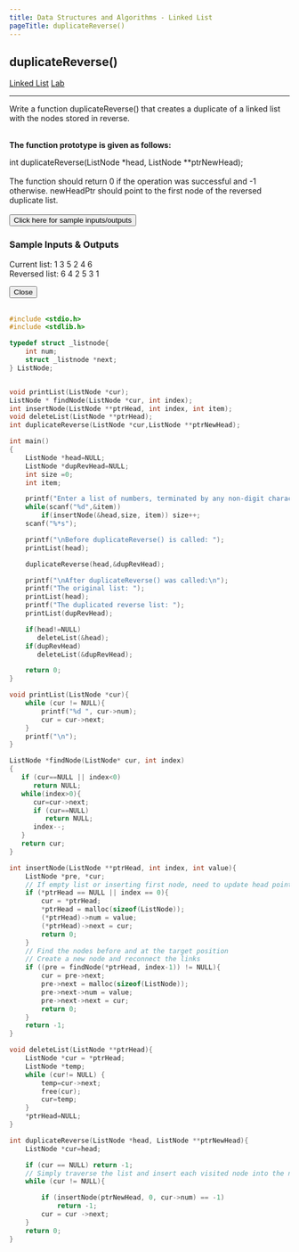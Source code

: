 ```yaml
---
title: Data Structures and Algorithms - Linked List
pageTitle: duplicateReverse()
---
```


## duplicateReverse()

<span class="tags"><a href="#">Linked List</a></span>
<span class="tags"><a href="#">Lab</a></span>

<hr>

Write a function <span class="functions">duplicateReverse()</span> that creates a duplicate of a linked list with the nodes stored in reverse.
<br><br>

**The function prototype is given as follows:**

<span class="functions">int duplicateReverse(ListNode *head, ListNode **ptrNewHead);</span>
<br><br>
The function should return 0 if the operation was successful and -1 otherwise. newHeadPtr should point to the first node of the reversed duplicate list.
<br><br>
<button id="openModalBtn">Click here for sample inputs/outputs</button>
<div class="modal-wrapper" id="modal">
	<div class="modal">
		<div class="modal-header">
			<h3>Sample Inputs & Outputs</h3>
		</div>
		<div class="modal-body">
			<p class="functions">
            Current list: 1 3 5 2 4 6 <br>
            Reversed list: 6 4 2 5 3 1
			</p>
		</div>
		<div class="modal-footer">
			<button id="closeModalBtn">Close</button>
		</div>
	</div>
</div>
<br>

```c
#include <stdio.h>
#include <stdlib.h>

typedef struct _listnode{
	int num;
	struct _listnode *next;
} ListNode;


void printList(ListNode *cur);
ListNode * findNode(ListNode *cur, int index);
int insertNode(ListNode **ptrHead, int index, int item);
void deleteList(ListNode **ptrHead);
int duplicateReverse(ListNode *cur,ListNode **ptrNewHead);

int main()
{
    ListNode *head=NULL;
    ListNode *dupRevHead=NULL;
    int size =0;
    int item;

    printf("Enter a list of numbers, terminated by any non-digit character: \n");
    while(scanf("%d",&item))
        if(insertNode(&head,size, item)) size++;
    scanf("%*s");

    printf("\nBefore duplicateReverse() is called: ");
    printList(head);

    duplicateReverse(head,&dupRevHead);

    printf("\nAfter duplicateReverse() was called:\n");
    printf("The original list: ");
    printList(head);
    printf("The duplicated reverse list: ");
    printList(dupRevHead);

    if(head!=NULL)
       deleteList(&head);
    if(dupRevHead)
       deleteList(&dupRevHead);

    return 0;
}

void printList(ListNode *cur){
    while (cur != NULL){
        printf("%d ", cur->num);
        cur = cur->next;
    }
    printf("\n");
}

ListNode *findNode(ListNode* cur, int index)
{
   if (cur==NULL || index<0)
      return NULL;
   while(index>0){
      cur=cur->next;
      if (cur==NULL)
         return NULL;
      index--;
   }
   return cur;
}

int insertNode(ListNode **ptrHead, int index, int value){
	ListNode *pre, *cur;
	// If empty list or inserting first node, need to update head pointer
	if (*ptrHead == NULL || index == 0){
		cur = *ptrHead;
		*ptrHead = malloc(sizeof(ListNode));
		(*ptrHead)->num = value;
		(*ptrHead)->next = cur;
		return 0;
	}
	// Find the nodes before and at the target position
	// Create a new node and reconnect the links
	if ((pre = findNode(*ptrHead, index-1)) != NULL){
		cur = pre->next;
		pre->next = malloc(sizeof(ListNode));
		pre->next->num = value;
		pre->next->next = cur;
		return 0;
	}
	return -1;
}

void deleteList(ListNode **ptrHead){
    ListNode *cur = *ptrHead;
    ListNode *temp;
    while (cur!= NULL) {
        temp=cur->next;
        free(cur);
        cur=temp;
    }
    *ptrHead=NULL;
}

int duplicateReverse(ListNode *head, ListNode **ptrNewHead){
	ListNode *cur=head;

	if (cur == NULL) return -1;
	// Simply traverse the list and insert each visited node into the new list at index 0 each time
	while (cur != NULL){

		if (insertNode(ptrNewHead, 0, cur->num) == -1)
			return -1;
		cur = cur ->next;
	}
	return 0;
}


```

